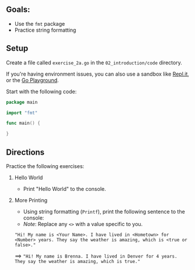 ## Goals: 

- Use the `fmt` package
- Practice string formatting

## Setup

Create a file called `exercise_2a.go` in the `02_introduction/code` directory.

If you're having environment issues, you can also use a sandbox like [Repl.it](https://repl.it/languages/go), or the [Go Playground](https://play.golang.org/).

Start with the following code:

```go
package main

import "fmt"

func main() {

}
```

## Directions

Practice the following exercises:

1. Hello World
   - Print "Hello World" to the console.

2. More Printing
   - Using string formatting (`Printf`), print the following sentence to the console:
   - _Note_: Replace any `<>` with a value specific to you.

   `"Hi! My name is <Your Name>. I have lived in <Hometown> for <Number> years. They say the weather is amazing, which is <true or false>."`

   ==> `"Hi! My name is Brenna. I have lived in Denver for 4 years. They say the weather is amazing, which is true."`
